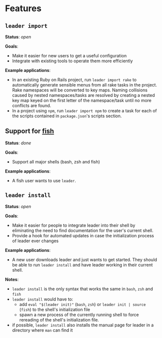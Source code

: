 # Features

## `leader import`

**Status**: *open*

**Goals**:
- Make it easier for new users to get a useful configuration
- Integrate with existing tools to operate them more efficiently

**Example applications**:
- In an existing Ruby on Rails project, run `leader import rake` to automatically generate sensible menus from all rake tasks in the project.  Rake namespaces will be converted to key maps.  Naming collisions caused by nested namespaces/tasks are resolved by creating a nested key map keyed on the first letter of the namespace/task until no more conflicts are found.
- In a project using `npm`, run `leader import npm` to create a task for each of the scripts contained in `package.json`'s scripts section.

## Support for [fish]

**Status**: *done*

**Goals**:
- Support all major shells (bash, zsh and fish)

**Example applications**:
- A fish user wants to use `leader`.

[fish]: https://fishshell.com/

## `leader install`

**Status**: *open*

**Goals**:
- Make it easier for people to integrate leader into their shell by eliminating the need to find documentation for the user's current shell.
- Provide a hook for automated updates in case the initialization process of leader ever changes

**Example applications**:
- A new user downloads leader and just wants to get started.  They should be able to run `leader install` and have leader working in their current shell.

**Notes**:
- `leader install` is the only syntax that works the same in `bash`, `zsh` and `fish`
- `leader install` would have to:
  - add `eval "$(leader init)"` (`bash`, `zsh`) or `leader init | source` (`fish`) to the shell's initialization file
  - spawn a new process of the currently running shell to force rereading of the shell's initialization file.
- if possible, `leader install` also installs the manual page for leader in a directory where `man` can find it
